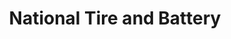 ---
title: "National Tire and Battery"
url: /raymore/national-tire-and-battery/
shop: car repair
---